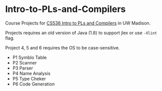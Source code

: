 # Intro-to-PLs-and-Compilers
Course Projects for [CS536 Intro to PLs and Compilers](<http://pages.cs.wisc.edu/~loris/cs536/>) in UW Madison.

Projects requires an old version of Java (1.8) to support jlex or use `-Xlint` flag.

Project 4, 5 and 6 requires the OS to be case-sensitive.

- P1 Symblo Table
- P2 Scanner
- P3 Parser
- P4 Name Analysis
- P5 Type Cheker
- P6 Code Generation
